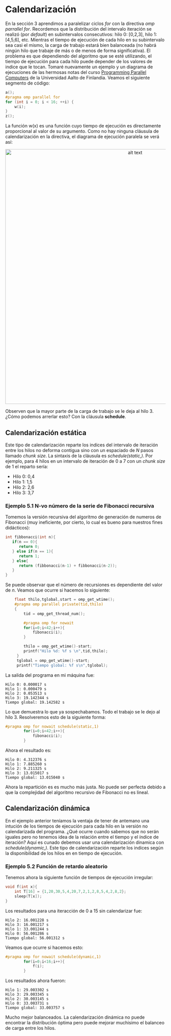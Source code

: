 # Calendarización
En la sección 3 aprendimos a paralelizar ciclos *for* con la directiva *omp parrallel for*. Recordemos que la distribución del intervalo iteración se realizó (por *default*) en subintervalos consecutivos: hilo 0: \[0,2,3\], hilo 1: \[4,5,6\], etc. Mientras el tiempo de ejecución de cada hilo en su subintervalo sea casi el mismo, la carga de trabajo estará bien balanceada (no habrá ningún hilo que trabaje de más o de menos de forma significativa). El problema es que dependiendo del algoritmo que se esté utilizando, el tiempo de ejecución para cada hilo puede depender de los valores de indice que le tocan. Tomaré nuevamente un ejemplo y un diagrama de ejecuciones de las hermosas notas del curso [Programming Parallel Computers](http://ppc.cs.aalto.fi/) de la Universidad Aalto de Finlandia. Veamos el siguiente segmento de código:
```C
a();
#pragma omp parallel for
for (int i = 0; i < 16; ++i) {
    w(i);
}
z();
```
La función w(x) es una función cuyo tiempo de ejecución es directamente proporcional al valor de su argumento. Como no hay ninguna cláusula de calendarización en la directiva, el diagrama de ejecución paralela se verá así:
<p align="center">
<img src="http://ppc.cs.aalto.fi/ch3/parallel_for_uneven.png" alt="alt text" width = 800>
</p>

Observen que la mayor parte de la carga de trabajo se le deja al hilo 3. ¿Cómo podemos arrerlar esto? Con la cláusula **schedule**.

## Calendarización estática
Este tipo de calendarización reparte los indices del intervalo de iteración entre los hilos no deforma contigua sino con un espaciado de *N* pasos llamado *chunk size*. La sintaxis de la cláusula es *schedule(static,<chunk size>)*. Por ejemplo, para 4 hilos en un intervalo de iteración de 0 a 7 con un *chunk size* de 1 el reparto sería:
* Hilo 0: 0,4
* Hilo 1: 1,5
* Hilo 2: 2,6
* Hilo 3: 3,7

### Ejemplo 5.1 N-vo número de la serie de Fibonacci recursiva
Tomemos la versión recursiva del algoritmo de generación de numeros de Fibonacci (muy ineficiente, por cierto, lo cual es bueno para nuestros fines didácticos):
```C
int fibbonacci(int n){
   if(n == 0){
      return 0;
   } else if(n == 1){
      return 1;
   } else{
      return (fibbonacci(n-1) + fibbonacci(n-2));
   }
}
```
Se puede observar que el número de recursiones es dependiente del valor de *n*. Veamos que ocurre si hacemos lo siguiente:
```C
    float thilo,tglobal,start = omp_get_wtime();
    #pragma omp parallel private(tid,thilo)
    {
        tid = omp_get_thread_num();

        #pragma omp for nowait
        for(i=0;i<42;i++){
            fibonacci(i);
        }

        thilo = omp_get_wtime()-start;
        printf("Hilo %d: %f s \n",tid,thilo);
     }
     tglobal = omp_get_wtime()-start;
     printf("Tiempo global: %f s\n",tglobal);
```
   La salida del programa en mi máquina fue:
```
Hilo 0: 0.000017 s 
Hilo 1: 0.000479 s 
Hilo 2: 0.053513 s 
Hilo 3: 19.142344 s 
Tiempo global: 19.142582 s

```
Lo que demuestra lo que ya sospechabamos. Todo el trabajo se le dejo al hilo 3. Resolveremos esto de la siguiente forma:

```C
#pragma omp for nowait schedule(static,1)
        for(i=0;i<42;i++){
            fibonacci(i);
        }
```
Ahora el resultado es:
```
Hilo 0: 4.312376 s 
Hilo 1: 7.885260 s 
Hilo 2: 9.211325 s 
Hilo 3: 13.015017 s 
Tiempo global: 13.015040 s
```
Ahora la repartición es es mucho más justa. No puede ser perfecta debido a que la complejidad del algoritmo recursivo de Fibonacci no es lineal.

## Calendarización dinámica
En el ejemplo anterior teníamos la ventaja de tener de antemano una intución de los tiempos de ejecución para cada hilo en la versión no calendarizada del programa. ¿Qué ocurre cuando sabemos que no serán iguales pero no tenemos idea de la relación entre el tiempo y el índice de iteración? Aquí es cunado debemos usar una calendarización dinamica con *schedule(dynamic,<chunk size>)*. Este tipo de calendarización reparte los indices según la disponibilidad de los hilos en en tiempo de ejecución.
    
### Ejemplo 5.2 Función de retardo aleatorio

Tenemos ahora la siguiente función de tiempos de ejecución irregular:
```C
void f(int x){
    int T[16] = {1,20,30,5,4,20,7,2,1,2,8,5,4,2,8,2};
    sleep(T[x]);
}
```
Los resultados para una iteracción de 0 a 15 sin calendarizar fue:
```
Hilo 2: 16.001228 s 
Hilo 3: 16.001217 s 
Hilo 1: 33.001244 s 
Hilo 0: 56.001286 s 
Tiempo global: 56.001312 s
```
Veamos que ocurre si hacemos esto:
```C
#pragma omp for nowait schedule(dynamic,1)
        for(i=0;i<16;i++){
            f(i);
        }
```

Los resultados ahora fueron:
```
Hilo 1: 29.003302 s 
Hilo 3: 29.003345 s 
Hilo 2: 30.003145 s 
Hilo 0: 33.003731 s 
Tiempo global: 33.003757 s
```
Mucho mejor balanceados. La calendarización dinámica no puede encontrar la distribución óptima pero puede mejorar muchisimo el balanceo de carga entre los hilos.


